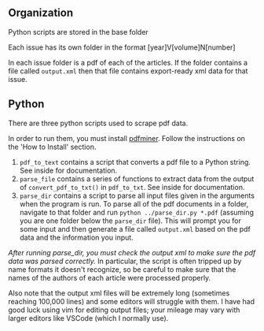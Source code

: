 ## Organization

Python scripts are stored in the base folder

Each issue has its own folder in the format [year]V[volume]N[number]

In each issue folder is a pdf of each of the articles. If the folder contains a file called `output.xml` then that file contains export-ready xml data for that issue.

## Python

There are three python scripts used to scrape pdf data.

In order to run them, you must install [pdfminer](https://github.com/euske/pdfminer/#how-to-install). Follow the instructions on the 'How to Install' section.

1. `pdf_to_text` contains a script that converts a pdf file to a Python string. See inside for documentation.
2. `parse_file` contains a series of functions to extract data from the output of `convert_pdf_to_txt()` in `pdf_to_txt`. See inside for documentation.
3. `parse_dir` contains a script to parse all input files given in the arguments when the program is run. To parse all of the pdf documents in a folder, navigate to that folder and run `python ../parse_dir.py *.pdf` (assuming you are one folder below the `parse_dir` file). This will prompt you for some input and then generate a file called `output.xml` based on the pdf data and the information you input.

*After running parse_dir, you _must_ check the output xml to make sure the pdf data was parsed correctly.* In particular, the script is often tripped up by name formats it doesn't recognize, so be careful to make sure that the names of the authors of each article were processed properly.

Also note that the output xml files will be extremely long (sometimes reaching 100,000 lines) and some editors will struggle with them. I have had good luck using vim for editing output files; your mileage may vary with larger editors like VSCode (which I normally use). 
